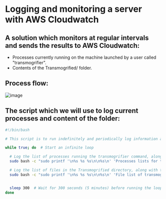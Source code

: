 # Logging and monitoring a server with AWS Cloudwatch

## A solution which monitors at regular intervals and sends the results to AWS Cloudwatch:

- Processes currently running on the machine launched by a user called "transmogrifier".
- Contents of the Transmogrified/ folder.


## Process flow:
![image](https://github.com/otam-mato/AWS_CloudWatch_Logging_and_monitoring/assets/113034133/cb2af34a-a608-406d-94fc-06d4df91f00e)


## The script which we will use to log current processes and content of the folder:

```sh
#!/bin/bash

# This script is to run indefinitely and periodically log information about the transmogrifier process and its associated files.

while true; do  # Start an infinite loop

  # Log the list of processes running the transmogrifier command, along with the hostname and current date/time, to a file called transmogrifier_process.log
  sudo bash -c "sudo printf '\n%s %s %s\n\n%s\n' 'Processes lists for transmogrifier:' '$(hostname)' '$(date +'%Y-%m-%d %H:%M:%S')' '$(ps -u transmogrifier -f)' >> /var/log/transmogrifier_process.log"

  # Log the list of files in the Transmogrified directory, along with the hostname and current date/time, to a file called transmogrifier_files.log
  sudo bash -c "sudo printf '\n%s %s %s\n\n%s\n' 'File list of transmogrifier:' '$(hostname)' '$(date +'%Y-%m-%d %H:%M:%S')' '$(sudo ls -la /home/transmogrifier/Transmogrified/)' >> /var/log/transmogrifier_files.log"


  sleep 300  # Wait for 300 seconds (5 minutes) before running the loop again
done

```
